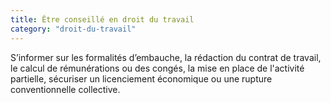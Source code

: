 ```yaml
---
title: Être conseillé en droit du travail
category: "droit-du-travail"
---
```


S’informer sur les formalités d’embauche, la rédaction du contrat de travail, le calcul de rémunérations ou des congés, la mise en place de l'activité partielle, sécuriser un licenciement économique ou une rupture conventionnelle collective.
